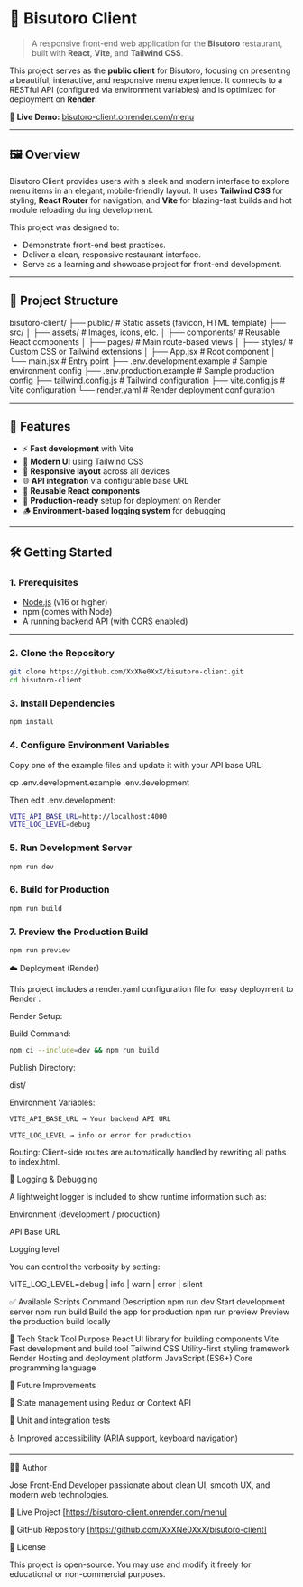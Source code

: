 # 🍣 Bisutoro Client

> A responsive front-end web application for the **Bisutoro** restaurant, built with **React**, **Vite**, and **Tailwind CSS**.

This project serves as the **public client** for Bisutoro, focusing on presenting a beautiful, interactive, and responsive menu experience. It connects to a RESTful API (configured via environment variables) and is optimized for deployment on **Render**.

🔗 **Live Demo:** [bisutoro-client.onrender.com/menu](https://bisutoro-client.onrender.com/menu)

---

## 🖼️ Overview

Bisutoro Client provides users with a sleek and modern interface to explore menu items in an elegant, mobile-friendly layout. It uses **Tailwind CSS** for styling, **React Router** for navigation, and **Vite** for blazing-fast builds and hot module reloading during development.

This project was designed to:

- Demonstrate front-end best practices.
- Deliver a clean, responsive restaurant interface.
- Serve as a learning and showcase project for front-end development.

---

## 📁 Project Structure

bisutoro-client/
├── public/ # Static assets (favicon, HTML template)
├── src/
│ ├── assets/ # Images, icons, etc.
│ ├── components/ # Reusable React components
│ ├── pages/ # Main route-based views
│ ├── styles/ # Custom CSS or Tailwind extensions
│ ├── App.jsx # Root component
│ └── main.jsx # Entry point
├── .env.development.example # Sample environment config
├── .env.production.example # Sample production config
├── tailwind.config.js # Tailwind configuration
├── vite.config.js # Vite configuration
└── render.yaml # Render deployment configuration

---

## 🚀 Features

- ⚡ **Fast development** with Vite
- 🎨 **Modern UI** using Tailwind CSS
- 📱 **Responsive layout** across all devices
- 🌐 **API integration** via configurable base URL
- 🧩 **Reusable React components**
- 🧱 **Production-ready** setup for deployment on Render
- 🪵 **Environment-based logging system** for debugging

---

## 🛠️ Getting Started

### 1. Prerequisites

- [Node.js](https://nodejs.org) (v16 or higher)
- npm (comes with Node)
- A running backend API (with CORS enabled)

---

### 2. Clone the Repository

```bash
git clone https://github.com/XxXNe0XxX/bisutoro-client.git
cd bisutoro-client
```

### 3. Install Dependencies

```bash
npm install
```

### 4. Configure Environment Variables

Copy one of the example files and update it with your API base URL:

cp .env.development.example .env.development

Then edit .env.development:

```bash
VITE_API_BASE_URL=http://localhost:4000
VITE_LOG_LEVEL=debug
```

### 5. Run Development Server

```bash
npm run dev
```

### 6. Build for Production

```bash
npm run build
```

### 7. Preview the Production Build

```bash
npm run preview
```

☁️ Deployment (Render)

This project includes a render.yaml configuration file for easy deployment to Render
.

Render Setup:

Build Command:

```bash
npm ci --include=dev && npm run build
```

Publish Directory:

dist/

Environment Variables:

```bash
VITE_API_BASE_URL → Your backend API URL

VITE_LOG_LEVEL → info or error for production
```

Routing:
Client-side routes are automatically handled by rewriting all paths to index.html.

🧩 Logging & Debugging

A lightweight logger is included to show runtime information such as:

Environment (development / production)

API Base URL

Logging level

You can control the verbosity by setting:

VITE_LOG_LEVEL=debug | info | warn | error | silent

✅ Available Scripts
Command Description
npm run dev Start development server
npm run build Build the app for production
npm run preview Preview the production build locally

🧱 Tech Stack
Tool Purpose
React UI library for building components
Vite Fast development and build tool
Tailwind CSS Utility-first styling framework
Render Hosting and deployment platform
JavaScript (ES6+) Core programming language

🔮 Future Improvements

🧠 State management using Redux or Context API

🧪 Unit and integration tests

♿ Improved accessibility (ARIA support, keyboard navigation)

---

👨‍💻 Author

Jose
Front-End Developer passionate about clean UI, smooth UX, and modern web technologies.

🔗 Live Project [https://bisutoro-client.onrender.com/menu]

📂 GitHub Repository [https://github.com/XxXNe0XxX/bisutoro-client]

📜 License

This project is open-source. You may use and modify it freely for educational or non-commercial purposes.
